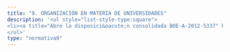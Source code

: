 ```yaml
---
title: "9. ORGANIZACIÓN EN MATERIA DE UNIVERSIDADES"
description: '<ul style="list-style-type:square">
<li><a title="Abre la disposici&oacute;n consolidada BOE-A-2012-5337" href="https://www.boe.es/buscar/act.php?id=BOE-A-2012-5337" target="_blank" rel="noopener">Medidas urgentes de racionalizaci&oacute;n del gasto p&uacute;blico en el &aacute;mbito educativo</a></li>
</ul>'
type: "normativa9"
---
```

